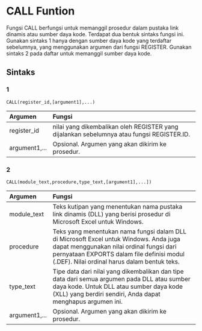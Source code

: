 # CALL Funtion

Fungsi CALL berfungsi untuk memanggil prosedur dalam pustaka link dinamis atau sumber daya kode. Terdapat dua bentuk sintaks fungsi ini. Gunakan sintaks 1 hanya dengan sumber daya kode yang terdaftar sebelumnya, yang menggunakan argumen dari fungsi REGISTER. Gunakan sintaks 2 pada daftar untuk memanggil sumber daya kode.

## Sintaks

### 1

```text
CALL(register_id,[argument1],...)
```

| Argumen | Fungsi |
| :--- | :--- |
| register\_id | nilai yang dikembalikan oleh REGISTER yang dijalankan sebelumnya atau fungsi REGISTER.ID. |
| argument1,... | Opsional. Argumen yang akan dikirim ke prosedur. |

### 2

```text
CALL(module_text,procedure,type_text,[argument1],...])
```

| Argumen | Fungsi |
| :--- | :--- |
| module\_text | Teks kutipan yang menentukan nama pustaka link dinamis \(DLL\) yang berisi prosedur di Microsoft Excel untuk Windows. |
| procedure | Teks yang menentukan nama fungsi dalam DLL di Microsoft Excel untuk Windows. Anda juga dapat menggunakan nilai ordinal fungsi dari pernyataan EXPORTS dalam file definisi modul \(.DEF\). Nilai ordinal harus dalam bentuk teks. |
| type\_text | Tipe data dari nilai yang dikembalikan dan tipe data dari semua argumen pada DLL atau sumber daya kode. Untuk DLL atau sumber daya kode \(XLL\) yang berdiri sendiri, Anda dapat menghapus argumen ini. |
| argument1,... | Opsional. Argumen yang akan dikirim ke prosedur. |

